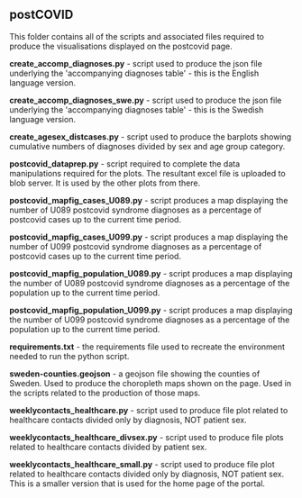 ## postCOVID

This folder contains all of the scripts and associated files required to produce the visualisations displayed on the postcovid page.

**create_accomp_diagnoses.py** - script used to produce the json file underlying the 'accompanying diagnoses table' - this is the English language version.

**create_accomp_diagnoses_swe.py** - script used to produce the json file underlying the 'accompanying diagnoses table' - this is the Swedish language version.

**create_agesex_distcases.py** - script used to produce the barplots showing cumulative numbers of diagnoses divided by sex and age group category.

**postcovid_dataprep.py** - script required to complete the data manipulations required for the plots. The resultant excel file is uploaded to blob server. It is used by the other plots from there.

**postcovid_mapfig_cases_U089.py** - script produces a map displaying the number of U089 postcovid syndrome diagnoses as a percentage of postcovid cases up to the current time period.

**postcovid_mapfig_cases_U099.py** - script produces a map displaying the number of U099 postcovid syndrome diagnoses as a percentage of postcovid cases up to the current time period.

**postcovid_mapfig_population_U089.py** - script produces a map displaying the number of U089 postcovid syndrome diagnoses as a percentage of the population up to the current time period.

**postcovid_mapfig_population_U099.py** - script produces a map displaying the number of U099 postcovid syndrome diagnoses as a percentage of the population up to the current time period.

**requirements.txt** - the requirements file used to recreate the environment needed to run the python script.

**sweden-counties.geojson** - a geojson file showing the counties of Sweden. Used to produce the choropleth maps shown on the page. Used in the scripts related to the production of those maps.

**weeklycontacts_healthcare.py** - script used to produce file plot related to healthcare contacts divided only by diagnosis, NOT patient sex.

**weeklycontacts_healthcare_divsex.py** - script used to produce file plots related to healthcare contacts divided by patient sex.

**weeklycontacts_healthcare_small.py** - script used to produce file plot related to healthcare contacts divided only by diagnosis, NOT patient sex. This is a smaller version that is used for the home page of the portal.
